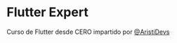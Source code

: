 # Flutter Expert

Curso de Flutter desde CERO impartido por [@AristiDevs](https://github.com/ArisGuimera/)
